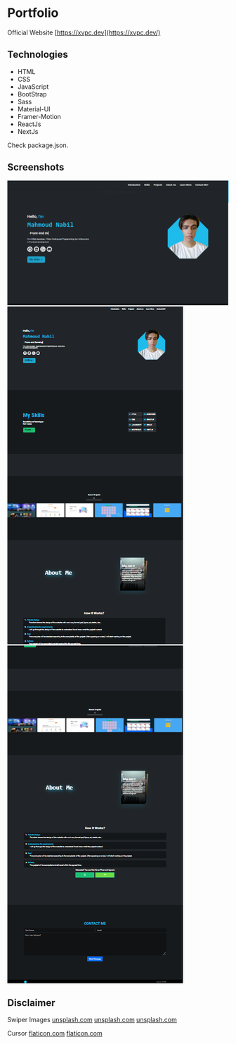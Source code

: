 # Portfolio
Official Website [https://xvpc.dev](https://xvpc.dev/)


## Technologies
- HTML
- CSS
- JavaScript
- BootStrap
- Sass
- Material-UI
- Framer-Motion
- ReactJs
- NextJs

Check package.json.

## Screenshots

![site1 Image](./public/images/siteimgs/this/site1.png)
![site2 Image](./public/images/siteimgs/this/site2.png)
![site3 Image](./public/images/siteimgs/this/site3.png)


## Disclaimer
Swiper Images
[unsplash.com](https://unsplash.com/photos/5fNmWej4tAA)
[unsplash.com](https://unsplash.com/photos/Mx0yDbKMPSk)
[unsplash.com](https://unsplash.com/photos/ocAo7MwGfHY)


Cursor
[flaticon.com](https://www.flaticon.com/free-icon/cursor_4610128?related_id=4610127&origin=search)
[flaticon.com](https://www.flaticon.com/free-icon/add_982636?related_id=864380&origin=search)
